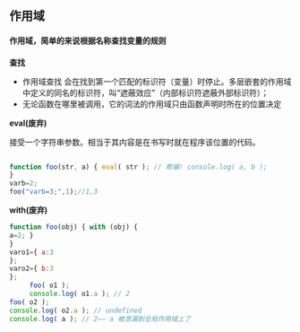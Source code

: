 ## 作用域

#### 作用域，简单的来说根据名称查找变量的规则

**查找**

- 作用域查找 会在找到第一个匹配的标识符（变量）时停止。多层嵌套的作用域中定义的同名的标识符，叫“遮蔽效应”（内部标识符遮蔽外部标识符）；
- 无论函数在哪里被调用，它的词法的作用域只由函数声明时所在的位置决定

**eval(废弃)**

接受一个字符串参数。相当于其内容是在书写时就在程序该位置的代码。

```javascript

function foo(str, a) { eval( str ); // 欺骗! console.log( a, b );
}
varb=2; 
foo("varb=3;",1);//1,3

```

**with(废弃)**

```javascript
function foo(obj) { with (obj) {
a=2; }
}
varo1={ a:3
};
varo2={ b:3
};
     foo( o1 );
     console.log( o1.a ); // 2
foo( o2 );
console.log( o2.a ); // undefined
console.log( a ); // 2—— a 被泄漏到全局作用域上了
```





